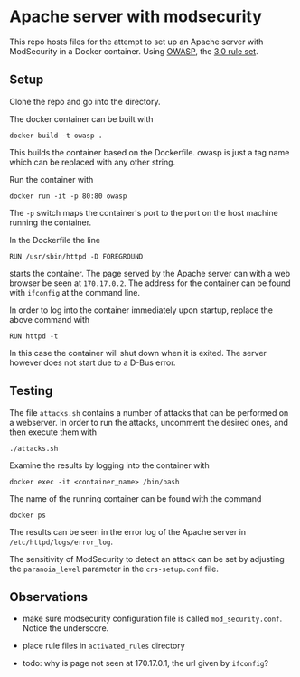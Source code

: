 # Apache server with modsecurity

This repo hosts files for the attempt to set up an Apache server with ModSecurity in a Docker container. Using [OWASP](https://www.owasp.org/index.php/Main_Page), the [3.0 rule set](https://github.com/SpiderLabs/owasp-modsecurity-crs).

## Setup

Clone the repo and go into the directory.

The docker container can be built with

    docker build -t owasp .

This builds the container based on the Dockerfile. owasp is just a tag name which can be replaced with any other string.

Run the container with

    docker run -it -p 80:80 owasp

The `-p` switch maps the container's port to the port on the host machine running the container.

In the Dockerfile the line

    RUN /usr/sbin/httpd -D FOREGROUND

starts the container. The page served by the Apache server can with a web browser be seen at `170.17.0.2`. The address for the container can be found with `ifconfig` at the command line.

In order to log into the container immediately upon startup, replace the above command with

    RUN httpd -t

In this case the container will shut down when it is exited. The server however does not start due to a D-Bus error.

## Testing

The file `attacks.sh` contains a number of attacks that can be performed on a webserver. In order to run the attacks, uncomment the desired ones, and then execute them with

    ./attacks.sh

Examine the results by logging into the container with

    docker exec -it <container_name> /bin/bash

The name of the running container can be found with the command

    docker ps

The results can be seen in the error log of the Apache server in `/etc/httpd/logs/error_log`.

The sensitivity of ModSecurity to detect an attack can be set by adjusting the `paranoia_level` parameter in the `crs-setup.conf` file.



## Observations

- make sure modsecurity configuration file is called `mod_security.conf`. Notice the underscore.

- place rule files in `activated_rules` directory

- todo: why is page not seen at 170.17.0.1, the url given by `ifconfig`?
